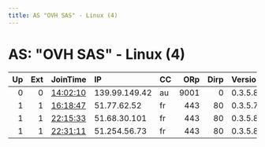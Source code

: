 ```yaml
---
title: AS "OVH SAS" - Linux (4)
---
```


# AS: "OVH SAS" - Linux (4)

|   Up |   Ext | JoinTime                                                                                            | IP            | CC   |   ORp |   Dirp | Version   | Contact   | Nickname           |   eFamMembers |
|-----:|------:|:----------------------------------------------------------------------------------------------------|:--------------|:-----|------:|-------:|:----------|:----------|:-------------------|--------------:|
|    0 |     0 | [14:02:10](https://metrics.torproject.org/rs.html#details/1D35F7CEEC406EC05B06F5C6DA77A93E8D534A12) | 139.99.149.42 | au   |  9001 |      0 | 0.3.5.8   | None      | 72ab8f63bbd93503   |             1 |
|    1 |     1 | [16:18:47](https://metrics.torproject.org/rs.html#details/A55B54E075F3F7A5D7B078B73DF05048C8CDBA86) | 51.77.62.52   | fr   |   443 |     80 | 0.3.5.7   | None      | beringer           |             1 |
|    1 |     1 | [22:15:33](https://metrics.torproject.org/rs.html#details/D1D712EC36471A2FCFC64DCD281D2ADAFB2850B1) | 51.68.30.101  | fr   |   443 |     80 | 0.3.5.8   | None      | thefancywingedlion |             1 |
|    1 |     1 | [22:31:11](https://metrics.torproject.org/rs.html#details/E749E704D41B5A15EE102784532D1DA436173E67) | 51.254.56.73  | fr   |   443 |     80 | 0.3.5.8   | None      | QueenBee           |             1 |
